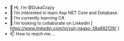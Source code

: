 - 👋 Hi, I’m @DukaCrazy
- 👀 I’m interested in learn Asp NET Core and Database.
- 🌱 I’m currently learning C#.
- 💞️ I’m looking to collaborate on Linkedin [ https://www.linkedin.com/in/yuji-nagao-38a882129/ ]
- 📫 How to reach me ...

<!---
DukaCrazy/DukaCrazy is a ✨ special ✨ repository because its `README.md` (this file) appears on your GitHub profile.
You can click the Preview link to take a look at your changes.
--->
